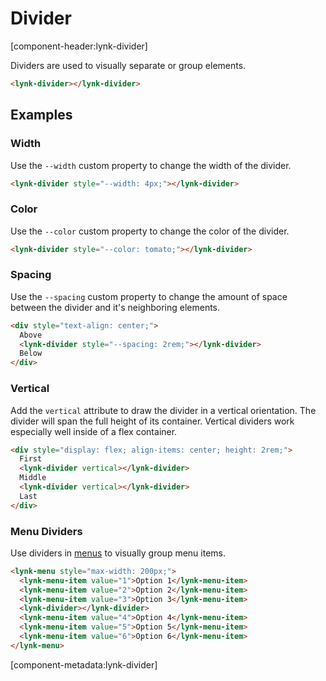 # Divider

[component-header:lynk-divider]

Dividers are used to visually separate or group elements.

```html preview
<lynk-divider></lynk-divider>
```

## Examples

### Width

Use the `--width` custom property to change the width of the divider.

```html preview
<lynk-divider style="--width: 4px;"></lynk-divider>
```

### Color

Use the `--color` custom property to change the color of the divider.

```html preview
<lynk-divider style="--color: tomato;"></lynk-divider>
```

### Spacing

Use the `--spacing` custom property to change the amount of space between the divider and it's neighboring elements.

```html preview
<div style="text-align: center;">
  Above
  <lynk-divider style="--spacing: 2rem;"></lynk-divider>
  Below
</div>
```

### Vertical

Add the `vertical` attribute to draw the divider in a vertical orientation. The divider will span the full height of its container. Vertical dividers work especially well inside of a flex container.

```html preview
<div style="display: flex; align-items: center; height: 2rem;">
  First
  <lynk-divider vertical></lynk-divider>
  Middle
  <lynk-divider vertical></lynk-divider>
  Last
</div>
```

### Menu Dividers

Use dividers in [menus](/components/menu) to visually group menu items.

```html preview
<lynk-menu style="max-width: 200px;">
  <lynk-menu-item value="1">Option 1</lynk-menu-item>
  <lynk-menu-item value="2">Option 2</lynk-menu-item>
  <lynk-menu-item value="3">Option 3</lynk-menu-item>
  <lynk-divider></lynk-divider>
  <lynk-menu-item value="4">Option 4</lynk-menu-item>
  <lynk-menu-item value="5">Option 5</lynk-menu-item>
  <lynk-menu-item value="6">Option 6</lynk-menu-item>
</lynk-menu>
```

[component-metadata:lynk-divider]
